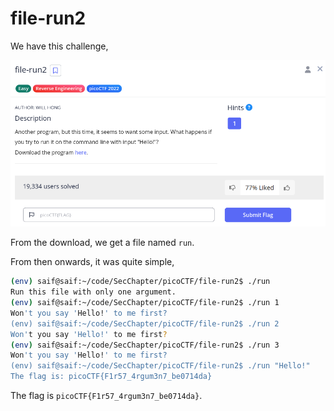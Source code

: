 # file-run2

We have this challenge,

![file-run2](image.png)

From the download, we get a file named `run`.

From then onwards, it was quite simple,

```sh
(env) saif@saif:~/code/SecChapter/picoCTF/file-run2$ ./run 
Run this file with only one argument.
(env) saif@saif:~/code/SecChapter/picoCTF/file-run2$ ./run 1
Won't you say 'Hello!' to me first?
(env) saif@saif:~/code/SecChapter/picoCTF/file-run2$ ./run 2
Won't you say 'Hello!' to me first?
(env) saif@saif:~/code/SecChapter/picoCTF/file-run2$ ./run 3
Won't you say 'Hello!' to me first?
(env) saif@saif:~/code/SecChapter/picoCTF/file-run2$ ./run "Hello!"
The flag is: picoCTF{F1r57_4rgum3n7_be0714da}
```

The flag is `picoCTF{F1r57_4rgum3n7_be0714da}`.
